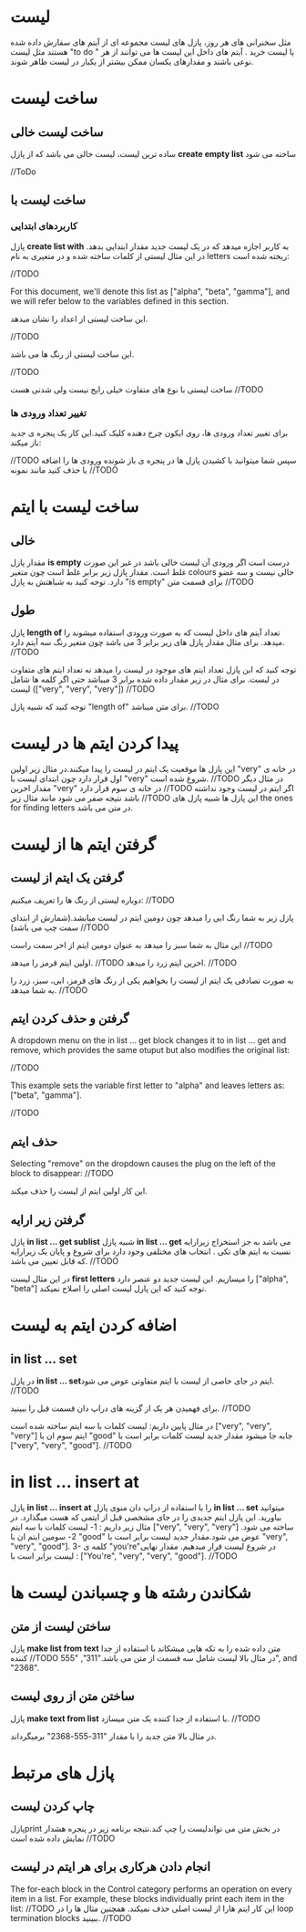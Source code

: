 # لیست
مثل سخنرانی های هر روز، پازل های لیست مجموعه ای از آیتم های سفارش داده شده هستند مثل لیست "to do " یا لیست خرید .
آیتم های داخل این لیست ها می توانند از هر نوعی باشند و مقدارهای یکسان ممکن بیشتر از یکبار در لیست ظاهر شوند.

# ساخت لیست

## ساخت لیست خالی
ساده ترین لیست، لیست خالی می باشد که از پازل **create empty list** ساخته می شود

//ToDo

## ساخت لیست با
### کاربردهای ابتدایی
پازل **create list with** به کاربر اجازه میدهد که در یک لیست جدید مقدار ابتدایی بدهد.
در این مثال لیستی از کلمات ساخته شده و در متغیری به نام letters ریخته شده است:


//TODO

For this document, we'll denote this list as ["alpha", "beta", "gamma"], and we will refer below to the variables defined in this section.


این ساخت لیستی از اعداد را نشان میدهد.

//TODO

این ساخت لیستی از رنگ ها می باشد.

//TODO

ساخت لیستی با نوع های متفاوت خیلی رایج نیست ولی شدنی هست
//TODO

### تغییر تعداد ورودی ها
برای تغییر تعداد ورودی ها، روی ایکون چرخ دهنده کلیک کنید.این کار یک پنجره ی جدید باز میکند:

//TODO
سپس شما میتوانید با کشیدن پازل ها در پنجره ی باز شونده ورودی ها را اضافه یا حذف کنید مانند نمونه
//TODO
# ساخت لیست با ایتم
## خالی
مقدار پازل **is empty** درست است اگر ورودی آن لیست خالی باشد در غیر این صورت غلط است.
مقدار پازل زیر برابر غلط است چون متغیر colours خالی نیست و سه عضو دارد.
توجه کنید به شباهتش به پازل "is empty" برای قسمت متن
//TODO

## طول
پازل **length of** تعداد آیتم های داخل لیست که به صورت ورودی استفاده میشوند را میدهد.
برای مثال مقدار پازل های زیر برابر 3 می باشد چون متغیر رنگ سه آیتم دارد.
//TODO

توجه کنید که ابن پازل تعداد ایتم های موجود در لیست را میدهد نه تعداد ایتم های متفاوت در لیست.
برای مثال در زیر مقدار داده شده برابر 3 میباشد حتی اگر کلمه ها شامل لیست (["very", "very", "very"])
//TODO

توجه کنید که شبیه پازل  "length of" برای متن میباشد.
//TODO

# پیدا کردن ایتم ها در لیست

این پازل ها  موقعیت یک ایتم در لیست را پیدا میکنند.در مثال زیر اولین  "very"  در خانه ی اول قرار دارد چون ابتدای لیست با "very"  شروع شده است.
//TODO
 در مثال دیگر مقدار اخرین "very" در خانه ی سوم قرار دارد
 //TODO
 اگر ایتم در لیست وجود نداشته باشد نتیجه صفر می شود مانند مثال زیر
 //TODO
 این پازل ها شبیه پازل های the ones for finding letters در متن می باشد.
 
# گرفتن ایتم ها از لیست 
 
## گرفتن یک ایتم از لیست
 
 دوباره لیستی از رنگ ها را تعریف میکنیم:
 //TODO
 
 پازل زیر به شما رنگ ابی را میدهد  چون دومین ایتم در لیست میابشد.(شمارش از ابتدای سمت چپ می باشد)
 //TODO
 
 این مثال به شما سبز را میدهد به عنوان دومین ایتم از اخر سمت راست
 //TODO
 
 اولین ایتم قرمز را میدهد.
 //TODO
 اخرین ایتم زرد را میدهد.
 //TODO
 
 به صورت تصادفی یک ایتم از لیست را بخواهیم یکی از رنگ های قرمز، ابی، سبز، زرد را به شما میدهد.
 //TODO
 
## گرفتن و حذف کردن ایتم

A dropdown menu on the in list ... get block changes it to in list ... get and remove, which provides the same otuput but also modifies the original list:

//TODO

This example sets the variable first letter to "alpha" and leaves letters as: ["beta", "gamma"].

//TODO

## حذف ایتم
Selecting "remove" on the dropdown causes the plug on the left of the block to disappear:
//TODO

این کار اولین ایتم از لیست را حذف میکند.

## گرفتن زیر ارایه
پازل **in list ... get sublist** شبیه پازل **in list ... get** می باشد به جز استخراج زیرارایه نسبت به ایتم های تکی .
انتخاب های مختلفی وجود دارد برای شروع و پایان یک زیرارایه که قابل تعیین می باشد.
//TODO

در این مثال لیست **first letters** را میسازیم. این لیست جدید دو عنصر دارد
["alpha", "beta"]
توجه کنید که این پازل لیست اصلی را اصلاح نمیکند.

# اضافه کردن ایتم به لیست
## in list ... set
در پازل **in list ... set**ایتم در جای خاصی از لیست با ایتم متفاوتی عوض می شود.
//TODO

برای فهمیدن هر یک از گزینه های دراپ دان قسمت قبل را ببینید.
//TODO


در مثال پایین داریم:
لیست کلمات با سه ایتم ساخته شده است ["very", "very", "very"]
ایتم سوم ان با "good" جابه جا میشود
مقدار جدید لیست کلمات برابر است با ["very", "very", "good"].
//TODO

# in list ... insert at
 پازل **in list ... insert at** را با استفاده از دراپ دان منوی پازل **in list ... set** میتوانید بیاورید.
 این پازل ایتم جدیدی را در جای مشخصی قبل از ایتمی که هست میگذارد.
 در مثال زیر داریم :
 1- لیست کلمات با سه ایتم ["very", "very", "very"] ساخته می شود.
 2- سومین ایتم ان با "good" عوض می شود.مقدار جدید لیست برابر است با "very", "very", "good"].
 3- کلمه ی "you're"در شروع لیست قرار میدهیم. مقدار نهایی لیست برابر است با : ["You're", "very", "very", "good"].
 //TODO
 
# شکاندن رشته ها و چسباندن لیست ها

## ساختن لیست از متن
پازل **make list from text** متن داده شده را به تکه هایی میشکاند با استفاده از جدا کننده
//TODO
در مثال بالا لیست شامل سه قسمت از متن می باشد."311", "555", and "2368".

## ساختن متن از روی لیست
 پازل **make text from list** با استفاده از جدا کننده یک متن میسازد.
 //TODO
 
 در مثال بالا متن جدید را با مقدار "311-555-2368" برمیگرداند.
 
# پازل های مرتبط
## چاپ کردن لیست
پازلprint در بخش متن می تواندلیست را چپ کند.نتیجه برنامه زیر در پنجره هشدار نمایش داده شده است
//TODO

## انجام دادن هرکاری برای هر ایتم در لیست
The for-each block in the Control category performs an operation on every item in a list. For example, these blocks individually print each item in the list:
//TODO
این کار ایتم هارا از لیست اصلی حذف نمیکند.
همچنین مثال ها را در  loop termination blocks ببینید.
//TODO


 


 
 
 
 
 
 
 



